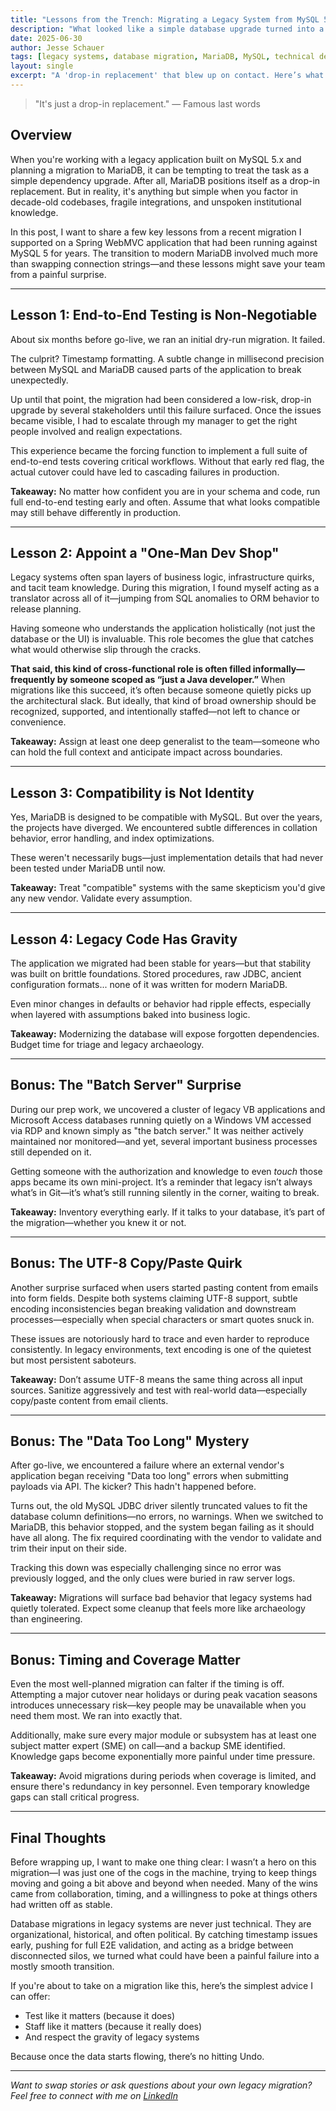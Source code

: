 ```yaml
---
title: "Lessons from the Trench: Migrating a Legacy System from MySQL 5 to MariaDB"
description: "What looked like a simple database upgrade turned into a deep dive through legacy code, hidden integrations, and encoding nightmares."
date: 2025-06-30
author: Jesse Schauer
tags: [legacy systems, database migration, MariaDB, MySQL, technical debt, government IT, case study]
layout: single
excerpt: "A 'drop-in replacement' that blew up on contact. Here’s what we learned, what broke, and what I’ll never skip again on a legacy DB migration."
---
```


> "It's just a drop-in replacement." — Famous last words

## Overview

When you're working with a legacy application built on MySQL 5.x and planning a migration to MariaDB, it can be tempting to treat the task as a simple dependency upgrade. After all, MariaDB positions itself as a drop-in replacement. But in reality, it's anything but simple when you factor in decade-old codebases, fragile integrations, and unspoken institutional knowledge.

In this post, I want to share a few key lessons from a recent migration I supported on a Spring WebMVC application that had been running against MySQL 5 for years. The transition to modern MariaDB involved much more than swapping connection strings—and these lessons might save your team from a painful surprise.

---

## Lesson 1: End-to-End Testing is Non-Negotiable

About six months before go-live, we ran an initial dry-run migration. It failed.

The culprit? Timestamp formatting. A subtle change in millisecond precision between MySQL and MariaDB caused parts of the application to break unexpectedly.

Up until that point, the migration had been considered a low-risk, drop-in upgrade by several stakeholders until this failure surfaced. Once the issues became visible, I had to escalate through my manager to get the right people involved and realign expectations.

This experience became the forcing function to implement a full suite of end-to-end tests covering critical workflows. Without that early red flag, the actual cutover could have led to cascading failures in production.

**Takeaway:** No matter how confident you are in your schema and code, run full end-to-end testing early and often. Assume that what looks compatible may still behave differently in production.

---

## Lesson 2: Appoint a "One-Man Dev Shop"

Legacy systems often span layers of business logic, infrastructure quirks, and tacit team knowledge. During this migration, I found myself acting as a translator across all of it—jumping from SQL anomalies to ORM behavior to release planning.

Having someone who understands the application holistically (not just the database or the UI) is invaluable. This role becomes the glue that catches what would otherwise slip through the cracks.

**That said, this kind of cross-functional role is often filled informally—frequently by someone scoped as “just a Java developer.”**
When migrations like this succeed, it’s often because someone quietly picks up the architectural slack. But ideally, that kind of broad ownership should be recognized, supported, and intentionally staffed—not left to chance or convenience.

**Takeaway:** Assign at least one deep generalist to the team—someone who can hold the full context and anticipate impact across boundaries.

---

## Lesson 3: Compatibility is Not Identity

Yes, MariaDB is designed to be compatible with MySQL. But over the years, the projects have diverged. We encountered subtle differences in collation behavior, error handling, and index optimizations.

These weren't necessarily bugs—just implementation details that had never been tested under MariaDB until now.

**Takeaway:** Treat "compatible" systems with the same skepticism you'd give any new vendor. Validate every assumption.

---

## Lesson 4: Legacy Code Has Gravity

The application we migrated had been stable for years—but that stability was built on brittle foundations. Stored procedures, raw JDBC, ancient configuration formats... none of it was written for modern MariaDB.

Even minor changes in defaults or behavior had ripple effects, especially when layered with assumptions baked into business logic.

**Takeaway:** Modernizing the database will expose forgotten dependencies. Budget time for triage and legacy archaeology.

---

## Bonus: The "Batch Server" Surprise

During our prep work, we uncovered a cluster of legacy VB applications and Microsoft Access databases running quietly on a Windows VM accessed via RDP and known simply as "the batch server." It was neither actively maintained nor monitored—and yet, several important business processes still depended on it.

Getting someone with the authorization and knowledge to even *touch* those apps became its own mini-project. It’s a reminder that legacy isn’t always what’s in Git—it’s what’s still running silently in the corner, waiting to break.

**Takeaway:** Inventory everything early. If it talks to your database, it’s part of the migration—whether you knew it or not.

---

## Bonus: The UTF-8 Copy/Paste Quirk

Another surprise surfaced when users started pasting content from emails into form fields. Despite both systems claiming UTF-8 support, subtle encoding inconsistencies began breaking validation and downstream processes—especially when special characters or smart quotes snuck in.

These issues are notoriously hard to trace and even harder to reproduce consistently. In legacy environments, text encoding is one of the quietest but most persistent saboteurs.

**Takeaway:** Don’t assume UTF-8 means the same thing across all input sources. Sanitize aggressively and test with real-world data—especially copy/paste content from email clients.

---

## Bonus: The "Data Too Long" Mystery

After go-live, we encountered a failure where an external vendor's application began receiving "Data too long" errors when submitting payloads via API. The kicker? This hadn't happened before.

Turns out, the old MySQL JDBC driver silently truncated values to fit the database column definitions—no errors, no warnings. When we switched to MariaDB, this behavior stopped, and the system began failing as it should have all along. The fix required coordinating with the vendor to validate and trim their input on their side.

Tracking this down was especially challenging since no error was previously logged, and the only clues were buried in raw server logs.

**Takeaway:** Migrations will surface bad behavior that legacy systems had quietly tolerated. Expect some cleanup that feels more like archaeology than engineering.

---

## Bonus: Timing and Coverage Matter

Even the most well-planned migration can falter if the timing is off. Attempting a major cutover near holidays or during peak vacation seasons introduces unnecessary risk—key people may be unavailable when you need them most. We ran into exactly that.

Additionally, make sure every major module or subsystem has at least one subject matter expert (SME) on call—and a backup SME identified. Knowledge gaps become exponentially more painful under time pressure.

**Takeaway:** Avoid migrations during periods when coverage is limited, and ensure there's redundancy in key personnel. Even temporary knowledge gaps can stall critical progress.

---

## Final Thoughts

Before wrapping up, I want to make one thing clear: I wasn’t a hero on this migration—I was just one of the cogs in the machine, trying to keep things moving and going a bit above and beyond when needed. Many of the wins came from collaboration, timing, and a willingness to poke at things others had written off as stable.

Database migrations in legacy systems are never just technical. They are organizational, historical, and often political. By catching timestamp issues early, pushing for full E2E validation, and acting as a bridge between disconnected silos, we turned what could have been a painful failure into a mostly smooth transition.

If you're about to take on a migration like this, here’s the simplest advice I can offer:

- Test like it matters (because it does)
- Staff like it matters (because it really does)
- And respect the gravity of legacy systems

Because once the data starts flowing, there’s no hitting Undo.

---

*Want to swap stories or ask questions about your own legacy migration? Feel free to connect with me on [LinkedIn](https://linkedin.com/in/jesse-schauer)*
